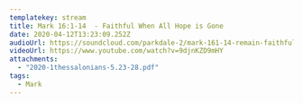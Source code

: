 ```yaml
---
templatekey: stream
title: Mark 16:1-14  - Faithful When All Hope is Gone
date: 2020-04-12T13:23:09.252Z
audioUrl: https://soundcloud.com/parkdale-2/mark-161-14-remain-faithful-when-all-hope-is-gone
videoUrl: https://www.youtube.com/watch?v=9djnKZD9mHY
attachments: 
  - "2020-1thessalonians-5.23-28.pdf"
tags:
  - Mark
---
```

